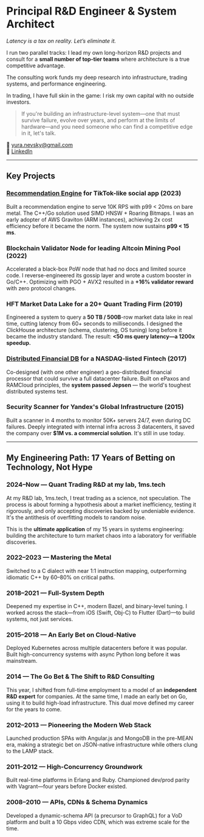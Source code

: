 # Principal R&D Engineer & System Architect 
*Latency is a tax on reality. Let’s eliminate it.*

I run two parallel tracks:
I lead my own long-horizon R&D projects and consult for a **small number of top-tier teams** where architecture is a true competitive advantage.

The consulting work funds my deep research into infrastructure, trading systems, and performance engineering.

In trading, I have full skin in the game: I risk my own capital with no outside investors.

> If you're building an infrastructure-level system—one that must survive failure, evolve over years, and perform at the limits of hardware—and you need someone who can find a competitive edge in it, let's talk.

📧 yura.nevsky@gmail.com  
🔗 [LinkedIn](https://linkedin.com/in/korzhenevski)

---

## Key Projects

### **[Recommendation Engine](https://github.com/korzhenevski/korzhenevski/blob/master/RecEngine.md) for TikTok-like social app (2023)**
Built a recommendation engine to serve 10K RPS with p99 < 20ms on bare metal. The C++/Go solution used SIMD HNSW + Roaring Bitmaps. I was an early adopter of AWS Graviton (ARM instances), achieving 2x cost efficiency before it became the norm. The system now sustains **p99 < 15 ms**.


### **Blockchain Validator Node for leading Altcoin Mining Pool (2022)**
Accelerated a black-box PoW node that had no docs and limited source code. I reverse-engineered its gossip layer and wrote a custom booster in Go/C++. Optimizing with PGO + AVX2 resulted in a **+16% validator reward** with zero protocol changes.


### **HFT Market Data Lake for a 20+ Quant Trading Firm (2019)**
Engineered a system to query a **50 TB / 500B**-row market data lake in real time, cutting latency from 60+ seconds to milliseconds. I designed the ClickHouse architecture (schema, clustering, OS tuning) long before it became the industry standard. The result: **<50 ms query latency—a 1200x speedup.**


### **[Distributed Financial DB](https://github.com/korzhenevski/korzhenevski/blob/master/AsgardDB.md) for a NASDAQ-listed Fintech (2017)**
Co-designed (with one other engineer) a geo-distributed financial processor that could survive a full datacenter failure. Built on ePaxos and RAMCloud principles, the **system passed Jepsen** — the world's toughest distributed systems test.


### **Security Scanner for Yandex's Global Infrastructure (2015)**
Built a scanner in 4 months to monitor 50K+ servers 24/7, even during DC failures. Deeply integrated with internal infra across 3 datacenters, it saved the company over **$1M vs. a commercial solution**. It's still in use today.

---

## My Engineering Path: 17 Years of Betting on Technology, Not Hype

### 2024–Now — Quant Trading R&D at my lab, 1ms.tech

At my R&D lab, 1ms.tech, I treat trading as a science, not speculation. The process is about forming a hypothesis about a market inefficiency, testing it rigorously, and only accepting discoveries backed by undeniable evidence. It's the antithesis of overfitting models to random noise.

This is the **ultimate application** of my 15 years in systems engineering: building the architecture to turn market chaos into a laboratory for verifiable discoveries.

### 2022–2023 — Mastering the Metal
Switched to a C dialect with near 1:1 instruction mapping, outperforming idiomatic C++ by 60–80% on critical paths.

### 2018–2021 — Full-System Depth
Deepened my expertise in C++, modern Bazel, and binary-level tuning. I worked across the stack—from iOS (Swift, Obj-C) to Flutter (Dart)—to build systems, not just services.

### 2015–2018 — An Early Bet on Cloud-Native
Deployed Kubernetes across multiple datacenters before it was popular. Built high-concurrency systems with async Python long before it was mainstream.

### 2014 — The Go Bet & The Shift to R&D Consulting
This year, I shifted from full-time employment to a model of an **independent R&D expert** for companies. At the same time, I made an early bet on Go, using it to build high-load infrastructure. This dual move defined my career for the years to come.

### 2012–2013 — Pioneering the Modern Web Stack
Launched production SPAs with Angular.js and MongoDB in the pre-MEAN era, making a strategic bet on JSON-native infrastructure while others clung to the LAMP stack.

### 2011–2012 — High-Concurrency Groundwork
Built real-time platforms in Erlang and Ruby. Championed dev/prod parity with Vagrant—four years before Docker existed.

### 2008–2010 — APIs, CDNs & Schema Dynamics
Developed a dynamic-schema API (a precursor to GraphQL) for a VoD platform and built a 10 Gbps video CDN, which was extreme scale for the time.
